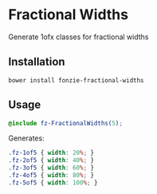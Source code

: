 # Fractional Widths

Generate 1ofx classes for fractional widths

## Installation

```
bower install fonzie-fractional-widths
```

## Usage

```scss
@include fz-FractionalWidths(5);
```

Generates:

```css
.fz-1of5 { width: 20%; }
.fz-2of5 { width: 40%; }
.fz-3of5 { width: 60%; }
.fz-4of5 { width: 80%; }
.fz-5of5 { width: 100%; }
```